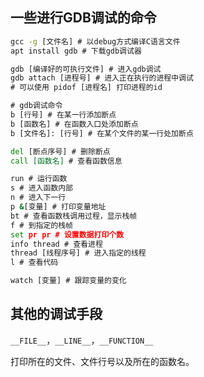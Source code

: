 ## 一些进行GDB调试的命令

```cmd
gcc -g [文件名] # 以debug方式编译C语言文件
apt install gdb # 下载gdb调试器

gdb [编译好的可执行文件] # 进入gdb调试
gdb attach [进程号] # 进入正在执行的进程中调试
# 可以使用 pidof [进程名] 打印进程的id

# gdb调试命令
b [行号] # 在某一行添加断点
b [函数名] # 在函数入口处添加断点
b [文件名]: [行号] # 在某个文件的某一行处加断点

del [断点序号] # 删除断点
call [函数名] # 查看函数信息

run # 运行函数
s # 进入函数内部
n # 进入下一行
p &[变量] # 打印变量地址
bt # 查看函数栈调用过程，显示栈帧
f # 到指定的栈帧
set pr pr # 设置数据打印个数
info thread # 查看进程
thread [线程序号] # 进入指定的线程
l # 查看代码

watch [变量] # 跟踪变量的变化
```

## 其他的调试手段

`__FILE__`，`__LINE__`，`__FUNCTION__`

打印所在的文件、文件行号以及所在的函数名。
